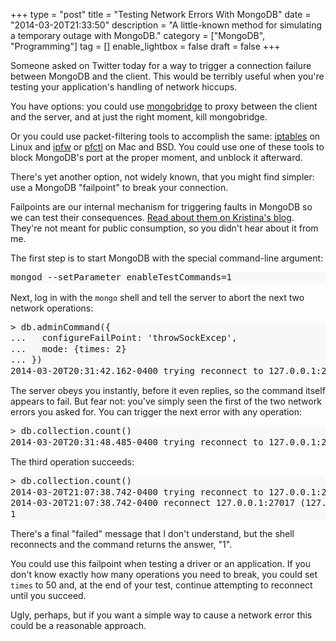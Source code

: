 +++
type = "post"
title = "Testing Network Errors With MongoDB"
date = "2014-03-20T21:33:50"
description = "A little-known method for simulating a temporary outage with MongoDB."
category = ["MongoDB", "Programming"]
tag = []
enable_lightbox = false
draft = false
+++

<p>Someone asked on Twitter today for a way to trigger a connection failure between MongoDB and the client. This would be terribly useful when you're testing your application's handling of network hiccups.</p>
<p>You have options: you could use <a href="http://www.kchodorow.com/blog/2011/04/20/simulating-network-paritions-with-mongobridge/">mongobridge</a> to proxy between the client and the server, and at just the right moment, kill mongobridge.</p>
<p>Or you could use packet-filtering tools to accomplish the same: <a href="https://help.ubuntu.com/community/IptablesHowTo">iptables</a> on Linux and <a href="https://developer.apple.com/library/mac/documentation/Darwin/Reference/ManPages/man8/ipfw.8.html">ipfw</a> or <a href="https://developer.apple.com/library/mac/documentation/Darwin/Reference/ManPages/man8/pfctl.8.html">pfctl</a> on Mac and BSD. You could use one of these tools to block MongoDB's port at the proper moment, and unblock it afterward.</p>
<p>There's yet another option, not widely known, that you might find simpler: use a MongoDB "failpoint" to break your connection.</p>
<p>Failpoints are our internal mechanism for triggering faults in MongoDB so we can test their consequences. <a href="http://www.kchodorow.com/blog/2011/04/20/simulating-network-paritions-with-mongobridge/">Read about them on Kristina's blog</a>. They're not meant for public consumption, so you didn't hear about it from me.</p>
<p>The first step is to start MongoDB with the special command-line argument:</p>
<div class="codehilite" style="background: #f8f8f8"><pre style="line-height: 125%">mongod --setParameter enableTestCommands=1
</pre></div>


<p>Next, log in with the <code>mongo</code> shell and tell the server to abort the next two network operations:</p>
<div class="codehilite" style="background: #f8f8f8"><pre style="line-height: 125%">&gt; db.adminCommand({
...   configureFailPoint: &#39;throwSockExcep&#39;,
...   mode: {times: 2}
... })
2014-03-20T20:31:42.162-0400 trying reconnect to 127.0.0.1:27017 (127.0.0.1) failed
</pre></div>


<p>The server obeys you instantly, before it even replies, so the command itself appears to fail. But fear not: you've simply seen the first of the two network errors you asked for. You can trigger the next error with any operation:</p>
<div class="codehilite" style="background: #f8f8f8"><pre style="line-height: 125%">&gt; db.collection.count()
2014-03-20T20:31:48.485-0400 trying reconnect to 127.0.0.1:27017 (127.0.0.1) failed
</pre></div>


<p>The third operation succeeds:</p>
<div class="codehilite" style="background: #f8f8f8"><pre style="line-height: 125%">&gt; db.collection.count()
2014-03-20T21:07:38.742-0400 trying reconnect to 127.0.0.1:27017 (127.0.0.1) failed
2014-03-20T21:07:38.742-0400 reconnect 127.0.0.1:27017 (127.0.0.1) ok
1
</pre></div>


<p>There's a final "failed" message that I don't understand, but the shell reconnects and the command returns the answer, "1".</p>
<p>You could use this failpoint when testing a driver or an application. If you don't know exactly how many operations you need to break, you could set <code>times</code> to 50 and, at the end of your test, continue attempting to reconnect until you succeed.</p>
<p>Ugly, perhaps, but if you want a simple way to cause a network error this could be a reasonable approach.</p>
